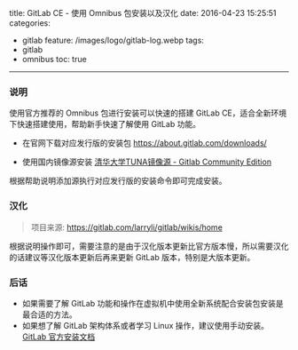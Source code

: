 title: GitLab CE - 使用 Omnibus 包安装以及汉化
date: 2016-04-23 15:25:51
categories:
  - gitlab
feature: /images/logo/gitlab-log.webp
tags:
  - gitlab
  - omnibus
toc: true
---
### 说明

使用官方推荐的 Omnibus 包进行安装可以快速的搭建 GitLab CE，适合全新环境下快速搭建使用，帮助新手快速了解使用 GitLab 功能。

<!-- more -->

* 在官网下载对应发行版的安装包
https://about.gitlab.com/downloads/

* 使用国内镜像源安装
[清华大学TUNA镜像源 - Gitlab Community Edition](https://mirror.tuna.tsinghua.edu.cn/help/gitlab-ce/)

根据帮助说明添加源执行对应发行版的安装命令即可完成安装。

### 汉化

> 项目来源: https://gitlab.com/larryli/gitlab/wikis/home

根据说明操作即可，需要注意的是由于汉化版本更新比官方版本慢，所以需要汉化的话建议等汉化版本更新后再来更新 GitLab 版本，特别是大版本更新。

### 后话

* 如果需要了解 GitLab 功能和操作在虚拟机中使用全新系统配合安装包安装是最合适的方法。
* 如果想了解 GitLab 架构体系或者学习 Linux 操作，建议使用手动安装。[ GitLab 官方安装文档 ](https://gitlab.com/gitlab-org/gitlab-ce/blob/master/doc/install/installation.md)
